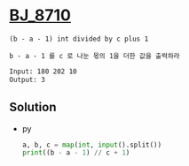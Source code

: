 # [BJ_8710](https://acmicpc.net/problem/8710)

```en
(b - a - 1) int divided by c plus 1
```

```kr
b - a - 1 를 c 로 나눈 몫의 1을 더한 값을 출력하라
```

```txt
Input: 180 202 10
Output: 3
```

## Solution

* py

  ```py
  a, b, c = map(int, input().split())
  print((b - a - 1) // c + 1)
  ```
